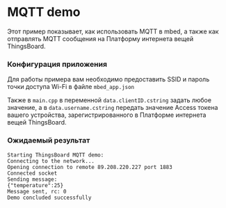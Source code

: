 
# MQTT demo

Этот пример показывает, как использовать MQTT в mbed, а также как отправлять MQTT сообщения на Платформу интернета вещей ThingsBoard.

### Конфигурация приложения

Для работы примера вам необходимо предоставить SSID и пароль точки доступа Wi-Fi в файле `mbed_app.json`

Также в `main.cpp` в переменной `data.clientID.cstring` задать любое значение, а в `data.username.cstring` передать значение Access токена вашего устройства, зарегистрированного в Платформе интернета вещей ThingsBoard.

### Ожидаемый результат

```
Starting ThingsBoard MQTT demo:
Connecting to the network...
Opening connection to remote 89.208.220.227 port 1883
Connected socket
Sending message: 
{"temperature":25}
Message sent, rc: 0
Demo concluded successfully
```
